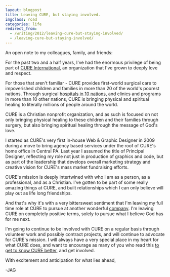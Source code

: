 ```yaml
---
layout: blogpost
title: Leaving CURE, but staying involved.
imgclass: road
categories: life
redirect_from:
  - /writing/2012/leaving-cure-but-staying-involved/
  - /leaving-cure-but-staying-involved/
---
```


<p class="disclaimer">An open note to my colleagues, family, and friends:</p>

<p>For the past two and a half years, I've had the enormous privilege of being part of <a href="http://cure.org">CURE International</a>, an organization that I've grown to deeply love and respect.</p>

<p>For those that aren't familiar - CURE provides first-world surgical care to impoverished children and families in more than 20 of the world's poorest nations. Through surgical <a href="http://cure.org/hospitals/">hospitals in 10 nations</a>, and clinics and programs in more than 10 other nations, CURE is bringing physical and spiritual healing to literally millions of people around the world.</p>

<p>CURE is a Christian nonprofit organization, and as such is focused on not only bringing physical healing to these children and their families through surgery, but also bringing spiritual healing through the message of God's love.</p>

<p>I started as CURE's very first in-house Web & Graphic Designer in 2009 during a move to bring agency based services under the roof of CURE's home office in Central PA. Last year I assumed the title of Principal Designer, reflecting my role not just in production of graphics and code, but as part of the leadership that develops overall marketing strategy and creative vision for CURE's mass market fundraising efforts.</p>

<p>CURE's mission is deeply intertwined with who I am as a person, as a professional, and as a Christian. I've gotten to be part of some really amazing things at CURE, and built relationships which I can only believe will play out as life long friendships.</p>

<p>And that's why it's with a very bittersweet sentiment that I'm leaving my full time role at CURE to pursue at another wonderful <a href="http://appendto.com/">company</a>. I'm leaving CURE on completely positive terms, solely to pursue what I believe God has for me next.</p>

<p>I'm going to continue to be involved with CURE on a regular basis through volunteer work and possibly contract projects, and will continue to advocate for CURE's mission. I will always have a very special place in my heart for what CURE does, and want to encourage as many of you who read this <a href="http://cure.org/curekids">to get to know CURE better</a>, and get involved.</p>

<p>With excitement and anticipation for what lies ahead,</p>

<p class="leaguegothic">-JAG</p>
